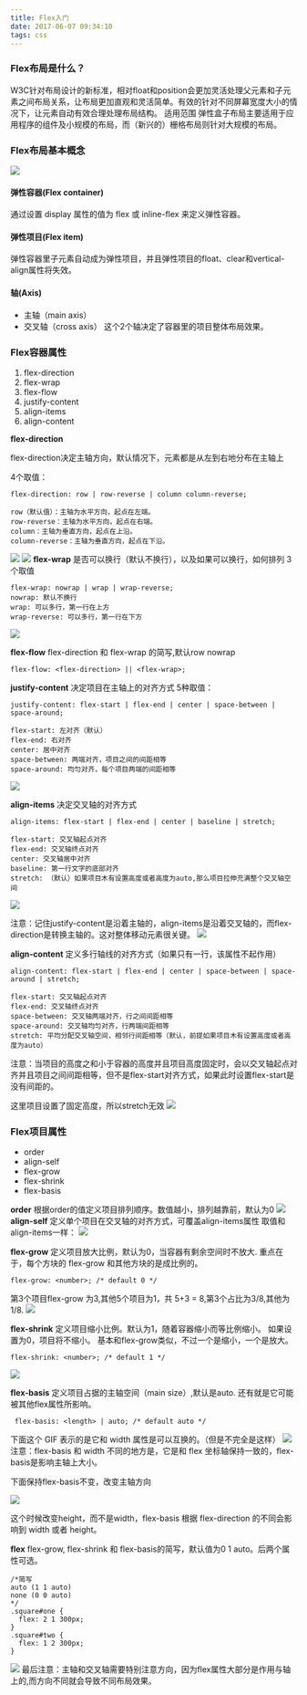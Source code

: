 ```yaml
---
title: Flex入门
date: 2017-06-07 09:34:10
tags: css
---
```


### Flex布局是什么？
W3C针对布局设计的新标准，相对float和position会更加灵活处理父元素和子元素之间布局关系，让布局更加直观和灵活简单。有效的针对不同屏幕宽度大小的情况下，让元素自动有效合理处理布局结构。
适用范围
弹性盒子布局主要适用于应用程序的组件及小规模的布局，而（新兴的）栅格布局则针对大规模的布局。

### Flex布局基本概念
![](http://upload-images.jianshu.io/upload_images/5138806-07a31a6debb07b84.png?imageMogr2/auto-orient/strip%7CimageView2/2/w/1240)

<!--more-->

#### 弹性容器(Flex container)

通过设置 display 属性的值为 flex 或 inline-flex
来定义弹性容器。

#### 弹性项目(Flex item)

弹性容器里子元素自动成为弹性项目，并且弹性项目的float、clear和vertical-align属性将失效。

#### 轴(Axis)

* 主轴（main axis）
* 交叉轴（cross axis）
这个2个轴决定了容器里的项目整体布局效果。

### Flex容器属性
1. flex-direction
2. flex-wrap
3. flex-flow
4. justify-content
5. align-items
6. align-content

**flex-direction**

flex-direction决定主轴方向，默认情况下，元素都是从左到右地分布在主轴上

4个取值：

```
flex-direction: row | row-reverse | column column-reverse;

row（默认值）：主轴为水平方向，起点在左端。
row-reverse：主轴为水平方向，起点在右端。
column：主轴为垂直方向，起点在上沿。
column-reverse：主轴为垂直方向，起点在下沿。
```
![](http://upload-images.jianshu.io/upload_images/5138806-ca324851139075da.gif?imageMogr2/auto-orient/strip)
![](http://upload-images.jianshu.io/upload_images/5138806-1cb307d9c8bdb40a.gif?imageMogr2/auto-orient/strip)
**flex-wrap**
是否可以换行（默认不换行），以及如果可以换行，如何排列
3个取值

```
flex-wrap: nowrap | wrap | wrap-reverse;
nowrap: 默认不换行
wrap: 可以多行，第一行在上方
wrap-reverse: 可以多行，第一行在下方
```
![](http://upload-images.jianshu.io/upload_images/5138806-0906bff7831be461.png?imageMogr2/auto-orient/strip%7CimageView2/2/w/1240)

**flex-flow**
flex-direction 和 flex-wrap 的简写,默认row nowrap

```
flex-flow: <flex-direction> || <flex-wrap>;
```
**justify-content**
决定项目在主轴上的对齐方式
5种取值：

```
justify-content: flex-start | flex-end | center | space-between | space-around;

flex-start: 左对齐（默认）
flex-end: 右对齐
center: 居中对齐
space-between: 两端对齐，项目之间的间距相等
space-around: 均匀对齐，每个项目两端的间距相等
```
![](http://upload-images.jianshu.io/upload_images/5138806-99026f446ad3b020.gif?imageMogr2/auto-orient/strip)

**align-items**
决定交叉轴的对齐方式

```
align-items: flex-start | flex-end | center | baseline | stretch;

flex-start: 交叉轴起点对齐
flex-end: 交叉轴终点对齐
center: 交叉轴居中对齐
baseline: 第一行文字的底部对齐
stretch: （默认）如果项目木有设置高度或者高度为auto,那么项目拉伸充满整个交叉轴空间
```
![](http://upload-images.jianshu.io/upload_images/5138806-ec26abbafb5f9156.gif?imageMogr2/auto-orient/strip)

注意：记住justify-content是沿着主轴的，align-items是沿着交叉轴的，而flex-direction是转换主轴的。这对整体移动元素很关键。
![](http://upload-images.jianshu.io/upload_images/5138806-150965ba6c5b61e6.gif?imageMogr2/auto-orient/strip)

**align-content**
定义多行轴线的对齐方式（如果只有一行，该属性不起作用）

```
align-content: flex-start | flex-end | center | space-between | space-around | stretch;

flex-start: 交叉轴起点对齐
flex-end: 交叉轴终点对齐
space-between: 交叉轴两端对齐，行之间间距相等
space-around: 交叉轴均匀对齐，行两端间距相等
stretch: 平均分配交叉轴空间，相邻行间距相等（默认，前提如果项目木有设置高度或者高度为auto）
```
注意：当项目的高度之和小于容器的高度并且项目高度固定时，会以交叉轴起点对齐并且项目之间间距相等，但不是flex-start对齐方式，如果此时设置flex-start是没有间距的。

这里项目设置了固定高度，所以stretch无效
![](http://upload-images.jianshu.io/upload_images/5138806-71d044f79ed26fa0.png?imageMogr2/auto-orient/strip%7CimageView2/2/w/1240)
### Flex项目属性
* order
* align-self
* flex-grow
* flex-shrink
* flex-basis

**order**
根据order的值定义项目排列顺序。数值越小，排列越靠前，默认为0
![](http://upload-images.jianshu.io/upload_images/5138806-2f88fa3bd7f3f118.png?imageMogr2/auto-orient/strip%7CimageView2/2/w/1240)
**align-self**
定义单个项目在交叉轴的对齐方式，可覆盖align-items属性
取值和align-items一样：
![](http://upload-images.jianshu.io/upload_images/5138806-9333f597411f618c.png?imageMogr2/auto-orient/strip%7CimageView2/2/w/1240)

**flex-grow**
定义项目放大比例，默认为0，当容器有剩余空间时不放大.
重点在于，每个方块的 flex-grow 和其他方块的是成比例的。

```
flex-grow: <number>; /* default 0 */
```
第3个项目flex-grow 为3,其他5个项目为1，共 5+3 = 8,第3个占比为3/8,其他为1/8.
![](http://upload-images.jianshu.io/upload_images/5138806-f35c86e614a3d80b.gif?imageMogr2/auto-orient/strip)

**flex-shrink**
定义项目缩小比例。默认为1，随着容器缩小而等比例缩小。
如果设置为0，项目将不缩小。
基本和flex-grow类似，不过一个是缩小，一个是放大。

```
flex-shrink: <number>; /* default 1 */
```
![](http://upload-images.jianshu.io/upload_images/5138806-9dc8e0053f71c01f.gif?imageMogr2/auto-orient/strip)

**flex-basis**
定义项目占据的主轴空间（main size）,默认是auto.
还有就是它可能被其他flex属性所影响。

```
 flex-basis: <length> | auto; /* default auto */
```
下面这个 GIF 表示的是它和 width 属性是可以互换的。（但是不完全是这样）
![](http://upload-images.jianshu.io/upload_images/5138806-b7f18bfa88b83752.gif?imageMogr2/auto-orient/strip)
注意：flex-basis 和 width 不同的地方是，它是和 flex 坐标轴保持一致的，flex-basis是影响主轴上大小。

下面保持flex-basis不变，改变主轴方向

![](http://upload-images.jianshu.io/upload_images/5138806-6155698a8e2b0f1d.gif?imageMogr2/auto-orient/strip)

这个时候改变height，而不是width，flex-basis 根据 flex-direction 的不同会影响到 width 或者 height。

**flex**
flex-grow, flex-shrink 和 flex-basis的简写，默认值为0 1 auto。后两个属性可选。


```
/*简写
auto (1 1 auto) 
none (0 0 auto)
*/
.square#one {
  flex: 2 1 300px;
}
.square#two {
  flex: 1 2 300px;
}
```
![](http://upload-images.jianshu.io/upload_images/5138806-8eda6fdfe8524d76.gif?imageMogr2/auto-orient/strip)
最后注意：主轴和交叉轴需要特别注意方向，因为flex属性大部分是作用与轴上的,而方向不同就会导致不同布局效果。


